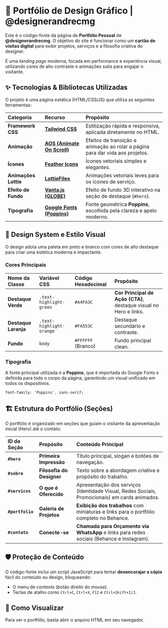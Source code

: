# 🎨 Portfólio de Design Gráfico | @designerandrecmg

Este é o código-fonte da página de **Portfólio Pessoal** de **@designerandrecmg**. O objetivo do site é funcionar como um **cartão de visitas digital** para exibir projetos, serviços e a filosofia criativa do designer.

É uma *landing page* moderna, focada em performance e experiência visual, utilizando cores de alto contraste e animações sutis para engajar o visitante.

## ✨ Tecnologias & Bibliotecas Utilizadas

O projeto é uma página estática (HTML/CSS/JS) que utiliza as seguintes ferramentas:

| Categoria | Recurso | Propósito |
| :--- | :--- | :--- |
| **Framework CSS** | [**Tailwind CSS**](https://tailwindcss.com/) | Estilização rápida e responsiva, aplicada diretamente no HTML. |
| **Animação** | [**AOS (Animate On Scroll)**](https://michalsnik.github.io/aos/) | Efeitos de transição e animação ao rolar a página para dar vida aos projetos. |
| **Ícones** | [**Feather Icons**](https://feathericons.com/) | Ícones vetoriais simples e elegantes. |
| **Animações Lottie** | [**LottieFiles**](https://lottiefiles.com/) | Animações vetoriais leves para os ícones de serviço. |
| **Efeito de Fundo** | [**Vanta.js (GLOBE)**](https://www.vantajs.com/) | Efeito de fundo 3D interativo na seção de destaque (`#hero`). |
| **Tipografia** | [**Google Fonts (Poppins)**](https://fonts.google.com/specimen/Poppins) | Fonte geométrica **Poppins**, escolhida pela clareza e apelo moderno. |

## 🎨 Design System e Estilo Visual

O design adota uma paleta em preto e branco com cores de alto destaque para criar uma estética moderna e impactante.

### Cores Principais

| Nome da Classe | Variável CSS | Código Hexadecimal | Propósito |
| :--- | :--- | :--- | :--- |
| **Destaque Verde** | `.text-highlight-green` | `#A4FA3C` | **Cor Principal de Ação (CTA)**, destaque visual no Hero e links. |
| **Destaque Laranja** | `.text-highlight-orange` | `#FA553C` | Destaque secundário e contraste. |
| **Fundo** | `body` | `#FFFFFF` (Branco) | Fundo principal clean. |

### Tipografia

A fonte principal utilizada é a **Poppins**, que é importada do Google Fonts e definida para todo o corpo da página, garantindo um visual unificado em todos os dispositivos.

```css
font-family: 'Poppins', sans-serif;
```

## 🏗️ Estrutura do Portfólio (Seções)

O portfólio é organizado em seções que guiam o visitante da apresentação inicial (Hero) até o contato:

| ID da Seção | Propósito | Conteúdo Principal |
| :--- | :--- | :--- |
| **`#hero`** | **Primeira Impressão** | Título principal, slogan e botões de navegação. |
| **`#sobre`** | **Filosofia do Designer** | Texto sobre a abordagem criativa e propósito do trabalho. |
| **`#servicos`** | **O que é Oferecido** | Apresentação dos serviços (Identidade Visual, Redes Sociais, Promocionais) em cards animados. |
| **`#portfolio`** | **Galeria de Projetos** | **Exibição dos trabalhos** com miniaturas e links para o portfólio completo no Behance. |
| **`#contato`** | **Conecte-se** | **Chamada para Orçamento via WhatsApp** e links para redes sociais (Behance e Instagram). |


## 🛡️ Proteção de Conteúdo

O código-fonte inclui um script JavaScript para tentar **desencorajar a cópia** fácil do conteúdo ou design, bloqueando:

  * O menu de contexto (botão direito do mouse).
  * Teclas de atalho como `Ctrl+C`, `Ctrl+X`, `F12` e `Ctrl+Shift+I/J`.


## 🚀 Como Visualizar

Para ver o portfólio, basta abrir o arquivo HTML em seu navegador.
